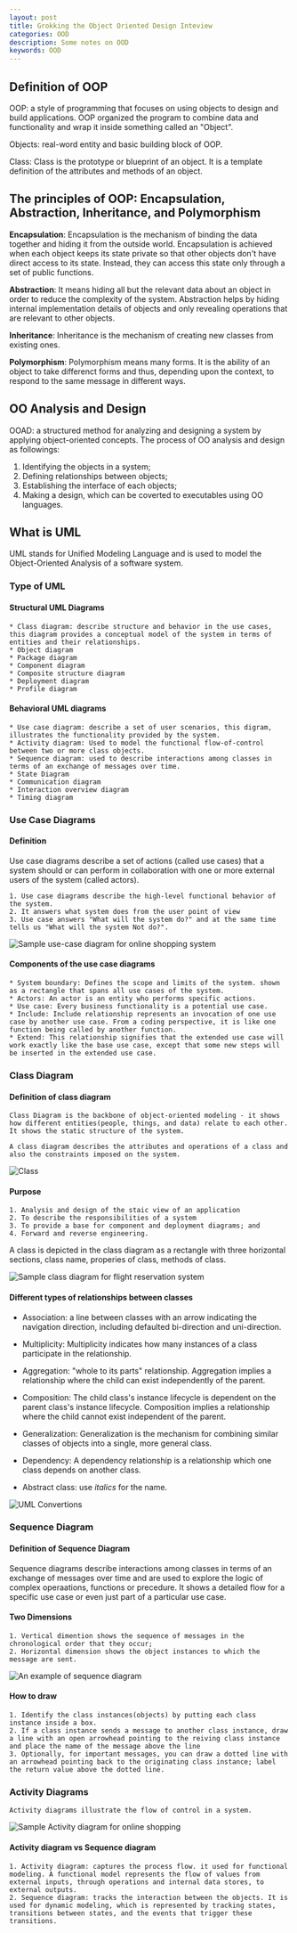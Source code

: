 ```yaml
---
layout: post
title: Grokking the Object Oriented Design Inteview
categories: OOD
description: Some notes on OOD
keywords: OOD
---
```


## Definition of OOP

OOP: a style of programming that focuses on using objects to design and build applications. OOP organized the program to combine data and functionality and wrap it inside something called an "Object".

Objects: real-word entity and basic building block of OOP.

Class: Class is the prototype or blueprint of an object. It is a template definition of the attributes and methods of an object.

## The principles of OOP: Encapsulation, Abstraction, Inheritance, and Polymorphism

**Encapsulation**: Encapsulation is the mechanism of binding the data together and hiding it from the outside world. Encapsulation is achieved when each object keeps its state private so that other objects don't have direct access to its state. Instead, they can access this state only through a set of public functions.

**Abstraction**: It means hiding all but the relevant data about an object in order to reduce the complexity of the system. Abstraction helps by hiding internal implementation details of objects and only revealing operations that are relevant to other objects.

**Inheritance**: Inheritance is the mechanism of creating new classes from existing ones.

**Polymorphism**: Polymorphism means many forms. It is the ability of an object to take differenct forms and thus, depending upon the context, to respond to the same message in different ways.

## OO Analysis and Design

OOAD: a structured method for analyzing and designing a system by applying object-oriented concepts. The process of OO analysis and design as followings:

1. Identifying the objects in a system;
2. Defining relationships between objects;
3. Establishing the interface of each objects;
4. Making a design, which can be coverted to executables using OO languages.

## What is UML

UML stands for Unified Modeling Language and is used to model the Object-Oriented Analysis of a software system.

### Type of UML

#### Structural UML Diagrams

    * Class diagram: describe structure and behavior in the use cases, this diagram provides a conceptual model of the system in terms of entities and their relationships.
    * Object diagram
    * Package diagram
    * Component diagram
    * Composite structure diagram
    * Deployment diagram
    * Profile diagram
  
#### Behavioral UML diagrams

    * Use case diagram: describe a set of user scenarios, this digram, illustrates the functionality provided by the system.
    * Activity diagram: Used to model the functional flow-of-control between two or more class objects.
    * Sequence diagram: used to describe interactions among classes in terms of an exchange of messages over time.
    * State Diagram
    * Communication diagram
    * Interaction overview diagram
    * Timing diagram

### Use Case Diagrams

#### Definition

Use case diagrams describe a set of actions (called use cases) that a system should or can perform in collaboration with one or more external users of the system (called actors).

    1. Use case diagrams describe the high-level functional behavior of the system. 
    2. It answers what system does from the user point of view
    3. Use case answers "What will the system do?" and at the same time tells us "What will the system Not do?". 
   
![Sample use-case diagram for online shopping system](https://raw.githubusercontent.com/wbing520/wbing520.github.io/master/images/OOD/Use%20Case%20Diagrams%20-%20Grokking%20the%20Object%20Oriented%20Design%20Interview.png)

#### Components of the use case diagrams

    * System boundary: Defines the scope and limits of the system. shown as a rectangle that spans all use cases of the system. 
    * Actors: An actor is an entity who performs specific actions. 
    * Use case: Every business functionality is a potential use case.
    * Include: Include relationship represents an invocation of one use case by another use case. From a coding perspective, it is like one function being called by another function.
    * Extend: This relationship signifies that the extended use case will work exactly like the base use case, except that some new steps will be inserted in the extended use case.
  
### Class Diagram

#### Definition of class diagram

    Class Diagram is the backbone of object-oriented modeling - it shows how different entities(people, things, and data) relate to each other. It shows the static structure of the system.  

    A class diagram describes the attributes and operations of a class and also the constraints imposed on the system. 
![Class](https://raw.githubusercontent.com/wbing520/wbing520.github.io/master/images/OOD/Class%20Diagram%20-%20Grokking%20the%20Object%20Oriented%20Design%20Interview.png)

#### Purpose

    1. Analysis and design of the staic view of an application
    2. To describe the responsibilities of a system
    3. To provide a base for component and deployment diagrams; and 
    4. Forward and reverse engineering.

A class is depicted in the class diagram as a rectangle with three horizontal sections, class name, properies of class, methods of class.

![Sample class diagram for flight reservation system](https://raw.githubusercontent.com/wbing520/wbing520.github.io/master/images/OOD/FightReserveSystem_Class%20Diagram%20-%20Grokking%20the%20Object%20Oriented%20Design%20Interview.png)

#### Different types of relationships between classes

* Association: a line between classes with an arrow indicating the navigation direction, including defaulted bi-direction and uni-direction.

* Multiplicity: Multiplicity indicates how many instances of a class participate in the relationship.

* Aggregation: "whole to its parts" relationship. Aggregation implies a relationship where the child can exist independently of the parent.

* Composition: The child class's instance lifecycle is dependent on the parent class's instance lifecycle. Composition implies a relationship where the child cannot exist independent of the parent.

* Generalization: Generalization is the mechanism for combining similar classes of objects into a single, more general class.

* Dependency: A dependency relationship is a relationship which one class depends on another class.
  
* Abstract class: use *italics* for the name.

![UML Convertions](https://raw.githubusercontent.com/wbing520/wbing520.github.io/master/images/OOD/UML%20Conversion-Class%20Diagram%20-%20Grokking%20the%20Object%20Oriented%20Design%20Interview(1).png)

### Sequence Diagram

#### Definition of Sequence Diagram

Sequence diagrams describe interactions among classes in terms of an exchange of messages over time and are used to explore the logic of complex operaations, functions or precedure. It shows a detailed flow for a specific use case or even just part of a particular use case.

#### Two Dimensions

    1. Vertical dimention shows the sequence of messages in the chronological order that they occur;
    2. Horizontal dimension shows the object instances to which the message are sent.

![An example of sequence diagram](https://raw.githubusercontent.com/wbing520/wbing520.github.io/master/images/OOD/Sequence%20diagram%20-%20Grokking%20the%20Object%20Oriented%20Design%20Interview.png)

#### How to draw

    1. Identify the class instances(objects) by putting each class instance inside a box. 
    2. If a class instance sends a message to another class instance, draw a line with an open arrowhead pointing to the reiving class instance and place the name of the message above the line
    3. Optionally, for important messages, you can draw a dotted line with an arrowhead pointing back to the originating class instance; label the return value above the dotted line.

### Activity Diagrams

    Activity diagrams illustrate the flow of control in a system. 
![Sample Activity diagram for online shopping](https://raw.githubusercontent.com/wbing520/wbing520.github.io/master/images/OOD/Activity%20Diagrams%20-%20Grokking%20the%20Object%20Oriented%20Design%20Interview.png)

#### Activity diagram vs Sequence diagram

    1. Activity diagram: captures the process flow. it used for functional modeling. A functional model represents the flow of values from external inputs, through operations and internal data stores, to external outputs. 
    2. Sequence diagram: tracks the interaction between the objects. It is used for dynamic modeling, which is represented by tracking states, transitions between states, and the events that trigger these transitions.
